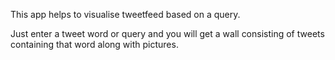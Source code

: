 This app helps to visualise tweetfeed based on a query.

Just enter a tweet word or query and you will get a wall
consisting of tweets containing that word along with pictures.